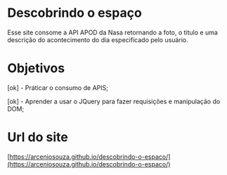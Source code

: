 # Descobrindo o espaço

Esse site consome a API APOD da Nasa retornando a foto, o titulo e uma descrição do acontecimento do dia especificado pelo usuário.

# Objetivos

[ok] - Práticar o consumo de APIS;

[ok] - Aprender a usar o JQuery para fazer requisições e manipulação do DOM;

# Url do site

[https://arceniosouza.github.io/descobrindo-o-espaco/](https://arceniosouza.github.io/descobrindo-o-espaco/)